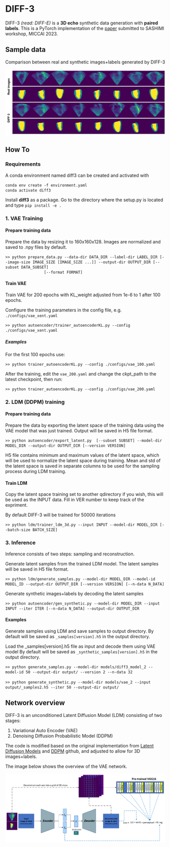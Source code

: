 # DIFF-3


DIFF-3 *(read: DIFF-E)* is a **3D echo** synthetic data generation with **paired labels**. 
This is a PyTorch implementation of the [paper](https://link.springer.com/chapter/10.1007/978-3-031-44689-4_13) submitted to SASHIMI workshop, MICCAI 2023.

## Sample data
Comparison between real and synthetic images+labels generated by DIFF-3

<p align="center">
    <img src="./images/fig_samples.PNG">
</p>

## How To

### Requirements
A conda environment named diff3 can be created and activated with 
  
```
conda env create -f environment.yaml
conda activate diff3
```

Install **diff3** as a package. Go to the directory where the setup.py is located and type
    `pip install -e .`


### 1. VAE Training

#### Prepare training data
Prepare the data by resizing it to 160x160x128. Images are normalized and saved to .npy files by default.
  
    >> python prepare_data.py --data-dir DATA_DIR --label-dir LABEL_DIR [--image-size IMAGE_SIZE [IMAGE_SIZE ...]] --output-dir OUTPUT_DIR [--subset DATA_SUBSET]
                     [--format FORMAT]

#### Train VAE
Train VAE for 200 epochs with KL_weight adjusted from 1e-6 to 1 after 100 epochs.

Configure the training parameters in the config file, e.g. `./configs/vae_xent.yaml`
        
    >> python autoencoder/trainer_autoencoderKL.py --config ./configs/vae_xent.yaml

##### Examples
For the first 100 epochs use:

    >> python trainer_autoencoderKL.py --config ./configs/vae_100.yaml

After the training, edit the `vae_200.yaml` and change the ckpt_path to the latest checkpoint, then run:

    >> python trainer_autoencoderKL.py --config ./configs/vae_200.yaml


### 2. LDM (DDPM) training

#### Prepare training data
Prepare the data by exporting the latent space of the training data using the VAE model that was just trained. Output will be saved in H5 file format.
  
    >> python autoencoder/export_latent.py  [--subset SUBSET] --model-dir MODEL_DIR --output-dir OUTPUT_DIR [--version VERSION]

H5 file contains minimum and maximum values of the latent space, which will be used to normalize the latent space during training. Mean and std of the latent space is saved in separate columns to be used for the sampling process during LDM training.
  
#### Train LDM
Copy the latent space training set to another qdirectory if you wish, this will be used as the INPUT data. Fill in VER number to keep track of the expriment.

By default DIFF-3 will be trained for 50000 iterations
        
    >> python ldm/trainer_ldm_3d.py --input INPUT --model-dir MODEL_DIR [--batch-size BATCH_SIZE]



### 3. Inference
Inference consists of two steps: sampling and reconstruction.

Generate latent samples from the trained LDM model. The latent samples will be saved in H5 file format.

    >> python ldm/generate_samples.py --model-dir MODEL_DIR --model-id MODEL_ID --output-dir OUTPUT_DIR [--version VERSION] [--n-data N_DATA]


Generate synthetic images+labels by decoding the latent samples

    >> python autoencoder/gen_synthetic.py --model-dir MODEL_DIR --input INPUT --iter ITER [--n-data N_DATA] --output-dir OUTPUT_DIR



#### Examples
Generate samples  using LDM and save samples to output directory. By default will be saved as `_samples[version].h5` in the output directory.

Load the _samples[version].h5 file as input and decode them using VAE model By default will be saved as `_synthetic_samples[version].h5` in the output directory.

    >> python generate_samples.py --model-dir models/diff3_model_2 --model-id 50 --output-dir output/ --version 2 --n-data 32

    >> python generate_synthetic.py --model-dir models/vae_2 --input output/_samples2.h5 --iter 50 --output-dir output/








## Network overview
DIFF-3 is an unconditioned Latent Diffusion Model (LDM) consisting of two stages:

1. Variational Auto Encoder (VAE)
2. Denoising Diffusion Probabilistic Model (DDPM)

The code is modified based on the original implementation from [Latent Diffusion Models](https://github.com/CompVis/latent-diffusion) and [DDPM](https://github.com/lucidrains/denoising-diffusion-pytorch) github, and adjusted to allow for 3D images+labels.

The image below shows the overview of the VAE network.
<p align="center">
    <img src="./images/fig_network.PNG">
</p>
